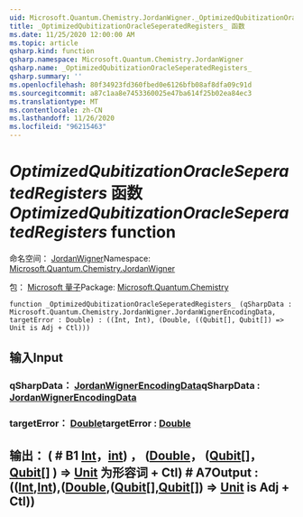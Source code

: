 ```yaml
---
uid: Microsoft.Quantum.Chemistry.JordanWigner._OptimizedQubitizationOracleSeperatedRegisters_
title: _OptimizedQubitizationOracleSeperatedRegisters_ 函数
ms.date: 11/25/2020 12:00:00 AM
ms.topic: article
qsharp.kind: function
qsharp.namespace: Microsoft.Quantum.Chemistry.JordanWigner
qsharp.name: _OptimizedQubitizationOracleSeperatedRegisters_
qsharp.summary: ''
ms.openlocfilehash: 80f34923fd360fbed0e6126bfb08af8dfa09c91d
ms.sourcegitcommit: a87c1aa8e7453360025e47ba614f25b02ea84ec3
ms.translationtype: MT
ms.contentlocale: zh-CN
ms.lasthandoff: 11/26/2020
ms.locfileid: "96215463"
---
```

# <a name="_optimizedqubitizationoracleseperatedregisters_-function"></a><span data-ttu-id="8a8e0-102">_OptimizedQubitizationOracleSeperatedRegisters_ 函数</span><span class="sxs-lookup"><span data-stu-id="8a8e0-102">_OptimizedQubitizationOracleSeperatedRegisters_ function</span></span>

<span data-ttu-id="8a8e0-103">命名空间： [JordanWigner](xref:Microsoft.Quantum.Chemistry.JordanWigner)</span><span class="sxs-lookup"><span data-stu-id="8a8e0-103">Namespace: [Microsoft.Quantum.Chemistry.JordanWigner](xref:Microsoft.Quantum.Chemistry.JordanWigner)</span></span>

<span data-ttu-id="8a8e0-104">包： [Microsoft 量子](https://nuget.org/packages/Microsoft.Quantum.Chemistry)</span><span class="sxs-lookup"><span data-stu-id="8a8e0-104">Package: [Microsoft.Quantum.Chemistry](https://nuget.org/packages/Microsoft.Quantum.Chemistry)</span></span>




```qsharp
function _OptimizedQubitizationOracleSeperatedRegisters_ (qSharpData : Microsoft.Quantum.Chemistry.JordanWigner.JordanWignerEncodingData, targetError : Double) : ((Int, Int), (Double, ((Qubit[], Qubit[]) => Unit is Adj + Ctl)))
```


## <a name="input"></a><span data-ttu-id="8a8e0-105">输入</span><span class="sxs-lookup"><span data-stu-id="8a8e0-105">Input</span></span>

### <a name="qsharpdata--jordanwignerencodingdata"></a><span data-ttu-id="8a8e0-106">qSharpData： [JordanWignerEncodingData](xref:Microsoft.Quantum.Chemistry.JordanWigner.JordanWignerEncodingData)</span><span class="sxs-lookup"><span data-stu-id="8a8e0-106">qSharpData : [JordanWignerEncodingData](xref:Microsoft.Quantum.Chemistry.JordanWigner.JordanWignerEncodingData)</span></span>




### <a name="targeterror--double"></a><span data-ttu-id="8a8e0-107">targetError： [Double](xref:microsoft.quantum.lang-ref.double)</span><span class="sxs-lookup"><span data-stu-id="8a8e0-107">targetError : [Double](xref:microsoft.quantum.lang-ref.double)</span></span>





## <a name="output--intintdoublequbitqubit--unit--is-adj--ctl"></a><span data-ttu-id="8a8e0-108">输出： ( # B1 [Int](xref:microsoft.quantum.lang-ref.int)，[int](xref:microsoft.quantum.lang-ref.int)) ， ([Double](xref:microsoft.quantum.lang-ref.double)， ([Qubit](xref:microsoft.quantum.lang-ref.qubit)[]，[Qubit](xref:microsoft.quantum.lang-ref.qubit)[] ) => [Unit](xref:microsoft.quantum.lang-ref.unit)  为形容词 + Ctl) # A7</span><span class="sxs-lookup"><span data-stu-id="8a8e0-108">Output : (([Int](xref:microsoft.quantum.lang-ref.int),[Int](xref:microsoft.quantum.lang-ref.int)),([Double](xref:microsoft.quantum.lang-ref.double),([Qubit](xref:microsoft.quantum.lang-ref.qubit)[],[Qubit](xref:microsoft.quantum.lang-ref.qubit)[]) => [Unit](xref:microsoft.quantum.lang-ref.unit)  is Adj + Ctl))</span></span>

